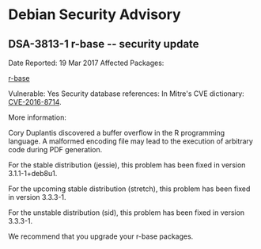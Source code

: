 
Debian Security Advisory
========================


DSA-3813-1 r-base -- security update
------------------------------------



Date Reported:
19 Mar 2017
Affected Packages:

[r-base](https://packages.debian.org/src:r-base)

Vulnerable:
Yes
Security database references:
In Mitre's CVE dictionary: [CVE-2016-8714](https://security-tracker.debian.org/tracker/CVE-2016-8714).  

More information:

Cory Duplantis discovered a buffer overflow in the R programming
language. A malformed encoding file may lead to the execution of
arbitrary code during PDF generation.


For the stable distribution (jessie), this problem has been fixed in
version 3.1.1-1+deb8u1.


For the upcoming stable distribution (stretch), this problem has been
fixed in version 3.3.3-1.


For the unstable distribution (sid), this problem has been fixed in
version 3.3.3-1.


We recommend that you upgrade your r-base packages.





